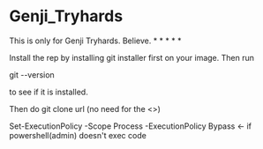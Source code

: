 # Genji_Tryhards

This is only for Genji Tryhards. Believe. 
*
*
*
*
*

Install the rep by installing git installer first on your image. Then run 

git --version

to see if it is installed.

Then do 
git clone url          (no need for the <>)


Set-ExecutionPolicy -Scope Process -ExecutionPolicy Bypass ← if powershell(admin) doesn't exec code
